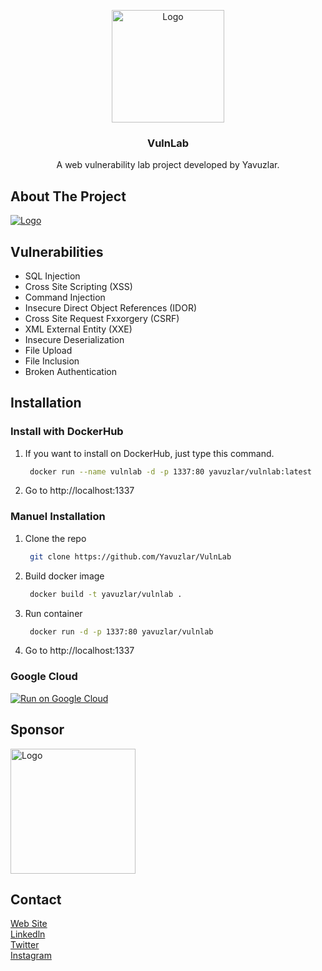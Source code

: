 <!-- PROJECT LOGO -->
<p align="center">
  <a href="https://siberyavuzlar.com">
    <img src="https://siberyavuzlar.com/assets/img/logo/yavuzlar.png" alt="Logo" width="180" height="180">
  </a>

  <h3 align="center">VulnLab</h3> 

  <p align="center">
    A web vulnerability lab project developed by Yavuzlar.
  </p>
</p>



<!-- ABOUT THE PROJECT -->
## About The Project

<a href="https://s10.gifyu.com/images/Animation387bbf064343cb3fe.gif">
    <img src="https://s10.gifyu.com/images/Animation387bbf064343cb3fe.gif" alt="Logo"  >
</a>

<!-- Vulnerabilities -->
## Vulnerabilities

* SQL Injection
* Cross Site Scripting (XSS)
* Command Injection
* Insecure Direct Object References (IDOR)
* Cross Site Request Fxxorgery (CSRF)
* XML External Entity (XXE)
* Insecure Deserialization
* File Upload
* File Inclusion
* Broken Authentication

<!-- Installation -->
## Installation

### Install with DockerHub

1. If you want to install on DockerHub, just type this command.
   ```sh
    docker run --name vulnlab -d -p 1337:80 yavuzlar/vulnlab:latest
   ```
2. Go to http://localhost:1337

### Manuel Installation

1. Clone the repo
   ```sh
    git clone https://github.com/Yavuzlar/VulnLab
   ```
2. Build docker image
   ```sh
    docker build -t yavuzlar/vulnlab .
   ```
3. Run container
   ```sh
    docker run -d -p 1337:80 yavuzlar/vulnlab
   ```
4. Go to http://localhost:1337

### Google Cloud

[![Run on Google Cloud](https://deploy.cloud.run/button.svg)](https://deploy.cloud.run/?git_repo=https://github.com/Yavuzlar/VulnLab)

<!-- SPONSOR -->

## Sponsor

<a href="https://cyrops.com/">
    <img src="https://cyrops.com/img/logo.png" alt="Logo" width="200" >
</a>

<!-- CONTACT -->
## Contact

[Web Site](https://siberyavuzlar.com/) </br>
[Linkedln](https://www.linkedin.com/company/siberyavuzlar) <br>
[Twitter](https://twitter.com/siberyavuzlar) </br>
[Instagram](https://www.instagram.com/siberyavuzlar/)
